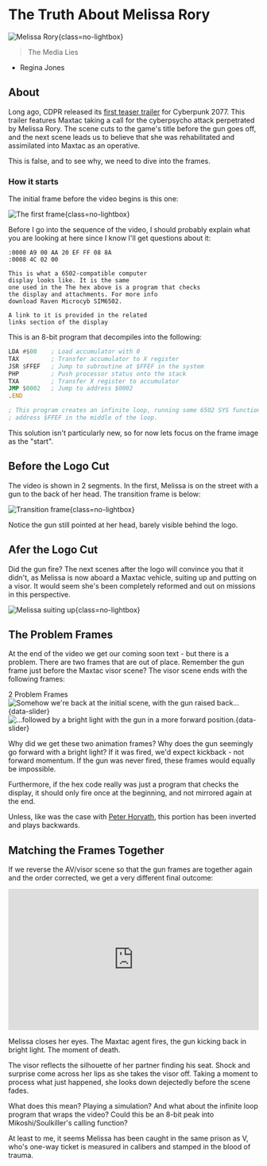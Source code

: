# The Truth About Melissa Rory

![Melissa Rory](assets/rory-header.png){class=no-lightbox}

> The Media Lies

- Regina Jones

## About

Long ago, CDPR released its [first teaser
trailer](https://www.youtube.com/watch?v=P99qJGrPNLs) for Cyberpunk 2077. This
trailer features Maxtac taking a call for the cyberpsycho attack perpetrated by
Melissa Rory. The scene cuts to the game's title before the gun goes off, and
the next scene leads us to believe that she was rehabilitated and assimilated
into Maxtac as an operative.

This is false, and to see why, we need to dive into the frames.

### How it starts

The initial frame before the video begins is this one:

![The first frame](assets/rory-frame-1.png){class=no-lightbox}

Before I go into the sequence of the video, I should probably explain what you
are looking at here since I know I'll get questions about it:

```
:0000 A9 00 AA 20 EF FF 08 8A
:0008 4C 02 00

This is what a 6502-compatible computer
display looks like. It is the same
one used in the The hex above is a program that checks
the display and attachments. For more info
download Raven Microcyb SIM6502.

A link to it is provided in the related
links section of the display

```

This is an 8-bit program that decompiles into the following:

```asm
LDA #$00    ; Load accumulator with 0
TAX         ; Transfer accumulator to X register
JSR $FFEF   ; Jump to subroutine at $FFEF in the system
PHP         ; Push processor status onto the stack
TXA         ; Transfer X register to accumulator
JMP $0002   ; Jump to address $0002
.END

; This program creates an infinite loop, running some 6502 SYS function at
; address $FFEF in the middle of the loop.

```

This solution isn't particularly new, so for now lets focus on the frame image
as the "start".

## Before the Logo Cut

The video is shown in 2 segments. In the first, Melissa is on the street with
a gun to the back of her head. The transition frame is below:

![Transition frame](assets/rory-frame-2.png){class=no-lightbox}

Notice the gun still pointed at her head, barely visible behind the logo.

## Afer the Logo Cut

Did the gun fire? The next scenes after the logo will convince you that it
didn't, as Melissa is now aboard a Maxtac vehicle, suiting up and putting on a
visor. It would seem she's been completely reformed and out on missions in this
perspective.

![Melissa suiting up](assets/rory-frame-3.png){class=no-lightbox}

## The Problem Frames

At the end of the video we get our coming soon text - but there is a problem.
There are two frames that are out of place. Remember the gun frame just before
the Maxtac visor scene? The visor scene ends with the following frames:

2 Problem Frames
![Somehow we're back at the initial scene, with the gun raised back...](assets/rory-frame-4.png){data-slider}
![...followed by a bright light with the gun in a more forward position.](assets/rory-frame-5.png){data-slider}

Why did we get these two animation frames? Why does the gun seemingly go
forward with a bright light? If it was fired, we'd expect kickback - not
forward momentum. If the gun was never fired, these frames would equally be
impossible.

Furthermore, if the hex code really was just a program that checks the
display, it should only fire once at the beginning, and not mirrored again at
the end.

Unless, like was the case with [Peter Horvath](time-as-a-loop.md#the-second-indicator-peter-horvath), this portion has been inverted and plays backwards.

## Matching the Frames Together

If we reverse the AV/visor scene so that the gun frames are together again and
the order corrected, we get a very different final outcome:

<div class="video-wrapper">
  <iframe style="width:100%; aspect-ratio:16/9;" src="https://www.youtube.com/embed/blEPXxZoO6w?si=fcSBNqq3Uo7ArpuK" frameborder="0" allowfullscreen></iframe>
</div>

Melissa closes her eyes. The Maxtac agent fires, the gun kicking back in bright
light. The moment of death.

The visor reflects the silhouette of her partner finding his seat. Shock and
surprise come across her lips as she takes the visor off. Taking a moment to
process what just happened, she looks down dejectedly before the scene fades.

What does this mean? Playing a simulation? And what about
the infinite loop program that wraps the video? Could this be an 8-bit peak
into Mikoshi/Soulkiller's calling function?

At least to me, it seems Melissa has been caught in the same prison as V, who's
one-way ticket is measured in calibers and stamped in the blood of trauma.
